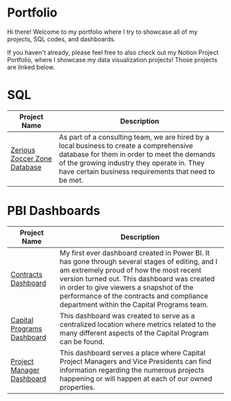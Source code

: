 # Portfolio

Hi there!
Welcome to my portfolio where I try to showcase all of my projects, SQL codes, and dashboards.

If you haven't already, please feel free to also check out my Notion Project Portfolio, where I showcase my data visualization projects! Those projects are linked below. 

# SQL
| Project Name  | Description |
| ------------- | ------------- |
| [Zerious Zoccer Zone Database](https://github.com/lardcheng/Zerious-Zoccer-Zone-Project)| As part of a consulting team, we are hired by a local business to create a comprehensive database for them in order to meet the demands of the growing industry they operate in. They have certain business requirements that need to be met. |


# PBI Dashboards
| Project Name  | Description |
| ------------- | ------------- |
| [Contracts Dashboard](https://lardcheng.notion.site/Contracts-Dashboard-4042c67c3db2481dbf02918ed1a4ec4d)| My first ever dashboard created in Power BI. It has gone through several stages of editing, and I am extremely proud of how the most recent version turned out. This dashboard was created in order to give viewers a snapshot of the performance of the contracts and compliance department within the Capital Programs team. |
| [Capital Programs Dashboard](https://www.notion.so/lardcheng/Capital-Dashboard-478f160100044dc083bc92a35d878058)| This dashboard was created to serve as a centralized location where metrics related to the many different aspects of the Capital Program can be found.   |
| [Project Manager Dashboard](https://www.notion.so/lardcheng/Project-Manager-Dashboard-0e13ca755bc642318697a6ff5beb6c94)| This dashboard serves a place where Capital Project Managers and Vice Presidents can find information regarding the numerous projects happening or will happen at each of our owned properties. |
